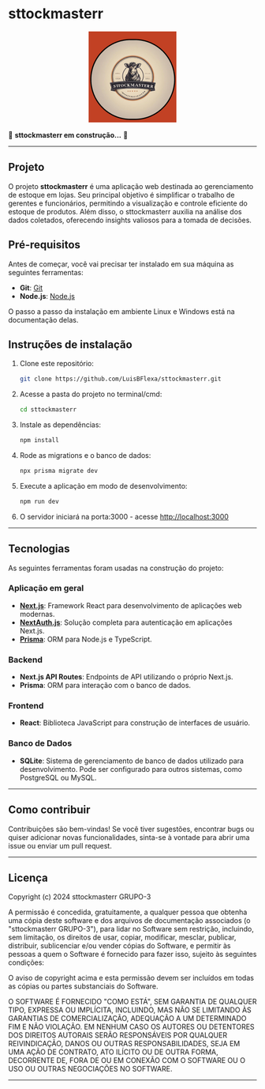 
# sttockmasterr

<p align="center">
  <img src="./public/images/stockLogo.png" alt="Logo" />
</p>

🚧 **sttockmasterr em construção...** 🚧

---

## Projeto

O projeto **sttockmasterr** é uma aplicação web destinada ao gerenciamento de estoque em lojas. Seu principal objetivo é simplificar o trabalho de gerentes e funcionários, permitindo a visualização e controle eficiente do estoque de produtos. Além disso, o sttockmasterr auxilia na análise dos dados coletados, oferecendo insights valiosos para a tomada de decisões.

## Pré-requisitos

Antes de começar, você vai precisar ter instalado em sua máquina as seguintes ferramentas:

- **Git**: [Git](https://git-scm.com)
- **Node.js**: [Node.js](https://nodejs.org)

O passo a passo da instalação em ambiente Linux e Windows está na documentação delas.

## Instruções de instalação

1. Clone este repositório:

    ```bash
    git clone https://github.com/LuisBFlexa/sttockmasterr.git
    ```

2. Acesse a pasta do projeto no terminal/cmd:

    ```bash
    cd sttockmasterr
    ```

3. Instale as dependências:

    ```bash
    npm install
    ```

4. Rode as migrations e o banco de dados:

    ```bash
    npx prisma migrate dev
    ```

5. Execute a aplicação em modo de desenvolvimento:

    ```bash
    npm run dev
    ```

6. O servidor iniciará na porta:3000 - acesse [http://localhost:3000](http://localhost:3000)

---

## Tecnologias

As seguintes ferramentas foram usadas na construção do projeto:

### Aplicação em geral

- **[Next.js](https://nextjs.org)**: Framework React para desenvolvimento de aplicações web modernas.
- **[NextAuth.js](https://next-auth.js.org)**: Solução completa para autenticação em aplicações Next.js.
- **[Prisma](https://prisma.io)**: ORM para Node.js e TypeScript.


### Backend

- **Next.js API Routes**: Endpoints de API utilizando o próprio Next.js.
- **Prisma**: ORM para interação com o banco de dados.

### Frontend

- **React**: Biblioteca JavaScript para construção de interfaces de usuário.

  

### Banco de Dados

- **SQLite**: Sistema de gerenciamento de banco de dados utilizado para desenvolvimento. Pode ser configurado para outros sistemas, como PostgreSQL ou MySQL.

---

## Como contribuir

Contribuições são bem-vindas! Se você tiver sugestões, encontrar bugs ou quiser adicionar novas funcionalidades, sinta-se à vontade para abrir uma issue ou enviar um pull request.

---

## Licença

Copyright (c) 2024 sttockmasterr GRUPO-3

A permissão é concedida, gratuitamente, a qualquer pessoa que obtenha uma cópia deste software e dos arquivos de documentação associados (o "sttockmasterr GRUPO-3"), para lidar no Software sem restrição, incluindo, sem limitação, os direitos de usar, copiar, modificar, mesclar, publicar, distribuir, sublicenciar e/ou vender cópias do Software, e permitir às pessoas a quem o Software é fornecido para fazer isso, sujeito às seguintes condições:

O aviso de copyright acima e esta permissão devem ser incluídos em todas as cópias ou partes substanciais do Software.

O SOFTWARE É FORNECIDO "COMO ESTÁ", SEM GARANTIA DE QUALQUER TIPO, EXPRESSA OU IMPLÍCITA, INCLUINDO, MAS NÃO SE LIMITANDO ÀS GARANTIAS DE COMERCIALIZAÇÃO, ADEQUAÇÃO A UM DETERMINADO FIM E NÃO VIOLAÇÃO. EM NENHUM CASO OS AUTORES OU DETENTORES DOS DIREITOS AUTORAIS SERÃO RESPONSÁVEIS POR QUALQUER REIVINDICAÇÃO, DANOS OU OUTRAS RESPONSABILIDADES, SEJA EM UMA AÇÃO DE CONTRATO, ATO ILÍCITO OU DE OUTRA FORMA, DECORRENTE DE, FORA DE OU EM CONEXÃO COM O SOFTWARE OU O USO OU OUTRAS NEGOCIAÇÕES NO SOFTWARE.

---

